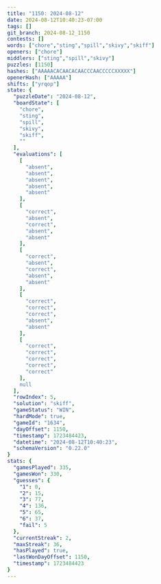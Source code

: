 ```yaml
---
title: "1150: 2024-08-12"
date: 2024-08-12T10:40:23-07:00
tags: []
git_branch: 2024-08-12_1150
contests: []
words: ["chore","sting","spill","skivy","skiff"]
openers: ["chore"]
middlers: ["sting","spill","skivy"]
puzzles: [1150]
hashes: ["AAAAACACAACACAACCCAACCCCCXXXXX"]
openerHash: ["AAAAA"]
shifts: ["yrqop"]
state: {
  "puzzleDate": "2024-08-12",
  "boardState": [
    "chore",
    "sting",
    "spill",
    "skivy",
    "skiff",
    ""
  ],
  "evaluations": [
    [
      "absent",
      "absent",
      "absent",
      "absent",
      "absent"
    ],
    [
      "correct",
      "absent",
      "correct",
      "absent",
      "absent"
    ],
    [
      "correct",
      "absent",
      "correct",
      "absent",
      "absent"
    ],
    [
      "correct",
      "correct",
      "correct",
      "absent",
      "absent"
    ],
    [
      "correct",
      "correct",
      "correct",
      "correct",
      "correct"
    ],
    null
  ],
  "rowIndex": 5,
  "solution": "skiff",
  "gameStatus": "WIN",
  "hardMode": true,
  "gameId": "1634",
  "dayOffset": 1150,
  "timestamp": 1723484423,
  "datetime": "2024-08-12T10:40:23",
  "schemaVersion": "0.22.0"
}
stats: {
  "gamesPlayed": 335,
  "gamesWon": 330,
  "guesses": {
    "1": 0,
    "2": 15,
    "3": 77,
    "4": 136,
    "5": 65,
    "6": 37,
    "fail": 5
  },
  "currentStreak": 2,
  "maxStreak": 36,
  "hasPlayed": true,
  "lastWonDayOffset": 1150,
  "timestamp": 1723484423
}
---
```

<!-- more -->
